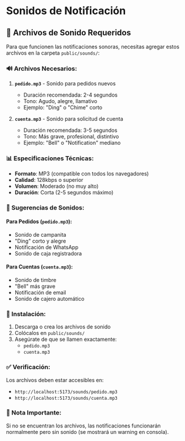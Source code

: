 # Sonidos de Notificación

## 📁 Archivos de Sonido Requeridos

Para que funcionen las notificaciones sonoras, necesitas agregar estos archivos en la carpeta `public/sounds/`:

### 🔊 Archivos Necesarios:

1. **`pedido.mp3`** - Sonido para pedidos nuevos
   - Duración recomendada: 2-4 segundos
   - Tono: Agudo, alegre, llamativo
   - Ejemplo: "Ding" o "Chime" corto

2. **`cuenta.mp3`** - Sonido para solicitud de cuenta
   - Duración recomendada: 3-5 segundos
   - Tono: Más grave, profesional, distintivo
   - Ejemplo: "Bell" o "Notification" mediano

### 📊 Especificaciones Técnicas:

- **Formato**: MP3 (compatible con todos los navegadores)
- **Calidad**: 128kbps o superior
- **Volumen**: Moderado (no muy alto)
- **Duración**: Corta (2-5 segundos máximo)

### 🎵 Sugerencias de Sonidos:

#### Para Pedidos (`pedido.mp3`):
- Sonido de campanita
- "Ding" corto y alegre
- Notificación de WhatsApp
- Sonido de caja registradora

#### Para Cuentas (`cuenta.mp3`):
- Sonido de timbre
- "Bell" más grave
- Notificación de email
- Sonido de cajero automático

### 🔧 Instalación:

1. Descarga o crea los archivos de sonido
2. Colócalos en `public/sounds/`
3. Asegúrate de que se llamen exactamente:
   - `pedido.mp3`
   - `cuenta.mp3`

### ✅ Verificación:

Los archivos deben estar accesibles en:
- `http://localhost:5173/sounds/pedido.mp3`
- `http://localhost:5173/sounds/cuenta.mp3`

### 🚨 Nota Importante:

Si no se encuentran los archivos, las notificaciones funcionarán normalmente pero sin sonido (se mostrará un warning en consola).
